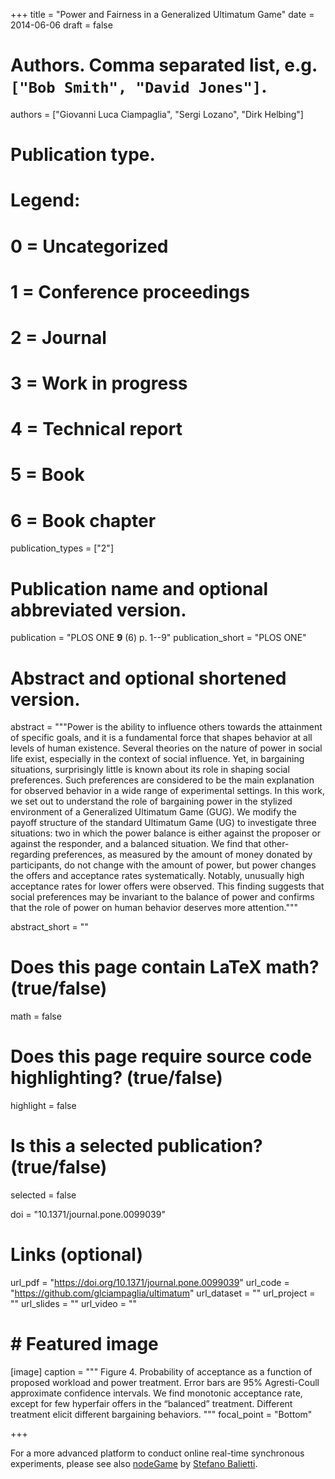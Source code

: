 +++
title = "Power and Fairness in a Generalized Ultimatum Game"
date = 2014-06-06
draft = false

# Authors. Comma separated list, e.g. `["Bob Smith", "David Jones"]`.
authors = ["Giovanni Luca Ciampaglia", "Sergi Lozano", "Dirk Helbing"]

# Publication type.
# Legend:
# 0 = Uncategorized
# 1 = Conference proceedings
# 2 = Journal
# 3 = Work in progress
# 4 = Technical report
# 5 = Book
# 6 = Book chapter
publication_types = ["2"]

# Publication name and optional abbreviated version.
publication = "PLOS ONE **9** (6) p. 1--9" 
publication_short = "PLOS ONE"

# Abstract and optional shortened version.
abstract = """Power is the ability to influence others towards the attainment of
specific goals, and it is a fundamental force that shapes behavior at all levels
of human existence. Several theories on the nature of power in social life
exist, especially in the context of social influence. Yet, in bargaining
situations, surprisingly little is known about its role in shaping social
preferences. Such preferences are considered to be the main explanation for
observed behavior in a wide range of experimental settings. In this work, we set
out to understand the role of bargaining power in the stylized environment of a
Generalized Ultimatum Game (GUG). We modify the payoff structure of the standard
Ultimatum Game (UG) to investigate three situations: two in which the power
balance is either against the proposer or against the responder, and a balanced
situation. We find that other-regarding preferences, as measured by the amount
of money donated by participants, do not change with the amount of power, but
power changes the offers and acceptance rates systematically. Notably, unusually
high acceptance rates for lower offers were observed. This finding suggests that
social preferences may be invariant to the balance of power and confirms that
the role of power on human behavior deserves more attention.""" 

abstract_short = ""

# Does this page contain LaTeX math? (true/false)
math = false

# Does this page require source code highlighting? (true/false)
highlight = false

# Is this a selected publication? (true/false)
selected = false

doi = "10.1371/journal.pone.0099039"

# Links (optional)
url_pdf = "https://doi.org/10.1371/journal.pone.0099039"
url_code = "https://github.com/glciampaglia/ultimatum"
url_dataset = ""
url_project = ""
url_slides = ""
url_video = ""

# # Featured image
[image]
caption = """ Figure 4. Probability of acceptance as a function of proposed
workload and power treatment. Error bars are 95% Agresti-Coull approximate
confidence intervals. We find monotonic acceptance rate, except for few
hyperfair offers in the “balanced” treatment. Different treatment elicit
different bargaining behaviors. """
focal_point = "Bottom"

+++

For a more advanced platform to conduct online real-time synchronous
experiments, please see also [nodeGame](http://www.nodegame.org/) by [Stefano
Balietti](http://www.stefanobalietti.com/).
